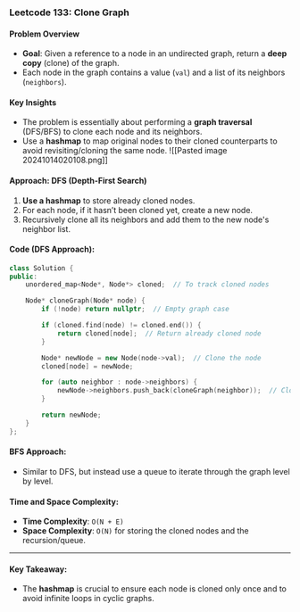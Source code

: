 ### Leetcode 133: Clone Graph

#### Problem Overview
- **Goal**: Given a reference to a node in an undirected graph, return a **deep copy** (clone) of the graph.
- Each node in the graph contains a value (`val`) and a list of its neighbors (`neighbors`).

#### Key Insights
- The problem is essentially about performing a **graph traversal** (DFS/BFS) to clone each node and its neighbors.
- Use a **hashmap** to map original nodes to their cloned counterparts to avoid revisiting/cloning the same node.
![[Pasted image 20241014020108.png]]
#### Approach: DFS (Depth-First Search)
1. **Use a hashmap** to store already cloned nodes.
2. For each node, if it hasn’t been cloned yet, create a new node.
3. Recursively clone all its neighbors and add them to the new node's neighbor list.

#### Code (DFS Approach):
```cpp
class Solution {
public:
    unordered_map<Node*, Node*> cloned;  // To track cloned nodes

    Node* cloneGraph(Node* node) {
        if (!node) return nullptr;  // Empty graph case

        if (cloned.find(node) != cloned.end()) {
            return cloned[node];  // Return already cloned node
        }

        Node* newNode = new Node(node->val);  // Clone the node
        cloned[node] = newNode;

        for (auto neighbor : node->neighbors) {
            newNode->neighbors.push_back(cloneGraph(neighbor));  // Clone neighbors recursively
        }

        return newNode;
    }
};
```

#### BFS Approach:
- Similar to DFS, but instead use a queue to iterate through the graph level by level.
  
#### Time and Space Complexity:
- **Time Complexity**: `O(N + E)`
- **Space Complexity**: `O(N)` for storing the cloned nodes and the recursion/queue.

---

#### Key Takeaway:
- The **hashmap** is crucial to ensure each node is cloned only once and to avoid infinite loops in cyclic graphs.